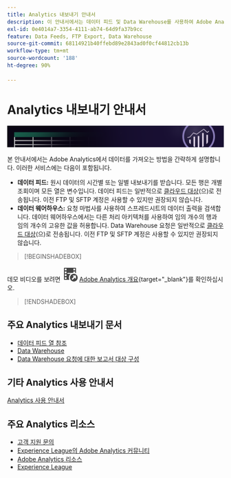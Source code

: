 ```yaml
---
title: Analytics 내보내기 안내서
description: 이 안내서에서는 데이터 피드 및 Data Warehouse를 사용하여 Adobe Analytics에서 데이터를 가져오는 방법에 대해 설명합니다.
exl-id: 0e4014a7-3354-4111-ab74-64d9fa37b9cc
feature: Data Feeds, FTP Export, Data Warehouse
source-git-commit: 68114921b40ffebd89e2843ad0f0cf44812cb13b
workflow-type: tm+mt
source-wordcount: '188'
ht-degree: 90%

---
```


# Analytics 내보내기 안내서

![배너](../../assets/doc_banner_export.png)

본 안내서에서는 Adobe Analytics에서 데이터를 가져오는 방법을 간략하게 설명합니다. 이러한 서비스에는 다음이 포함됩니다.

* **데이터 피드:** 원시 데이터의 시간별 또는 일별 내보내기를 받습니다. 모든 행은 개별 조회이며 모든 열은 변수입니다. 데이터 피드는 일반적으로 [클라우드 대상](/help/export/analytics-data-feed/create-feed.md)(으)로 전송됩니다. 이전 FTP 및 SFTP 계정은 사용할 수 있지만 권장되지 않습니다.
* **데이터 웨어하우스:** 요청 마법사를 사용하여 스프레드시트의 데이터 출력을 검색합니다. 데이터 웨어하우스에서는 다른 처리 아키텍처를 사용하여 임의 개수의 행과 임의 개수의 고유한 값을 허용합니다. Data Warehouse 요청은 일반적으로 [클라우드 대상](/help/export/data-warehouse/create-request/dw-request-report-destinations.md)(으)로 전송됩니다. 이전 FTP 및 SFTP 계정은 사용할 수 있지만 권장되지 않습니다.

>[!BEGINSHADEBOX]

데모 비디오를 보려면 ![VideoCheckedOut](/help/assets/icons/VideoCheckedOut.svg) [Adobe Analytics 개요](https://video.tv.adobe.com/v/27429?quality=12&learn=on){target="_blank"}를 확인하십시오.

>[!ENDSHADEBOX]


## 주요 Analytics 내보내기 문서

* [데이터 피드 열 참조](/help/export/analytics-data-feed/c-df-contents/datafeeds-reference.md)
* [Data Warehouse](data-warehouse/data-warehouse.md)
* [Data Warehouse 요청에 대한 보고서 대상 구성](/help/export/data-warehouse/create-request/dw-request-report-destinations.md)

## 기타 Analytics 사용 안내서

[Analytics 사용 안내서](https://experienceleague.adobe.com/docs/analytics.html?lang=ko)

## 주요 Analytics 리소스

* [고객 지원 문의](https://experienceleague.adobe.com/ko?support-solution=Analytics#support)
* [Experience League의 Adobe Analytics 커뮤니티](https://experienceleaguecommunities.adobe.com/t5/adobe-analytics/ct-p/adobe-analytics-community?profile.language=ko)
* [Adobe Analytics 리소스](https://experienceleaguecommunities.adobe.com/t5/adobe-analytics-discussions/adobe-analytics-resources/m-p/276666?profile.language=ko)
* [Experience League](https://landing.adobe.com/experience-league/)
